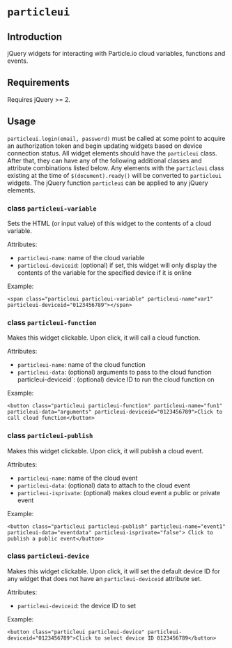 # `particleui`

## Introduction

jQuery widgets for interacting with Particle.io cloud variables, functions and events. 

## Requirements

Requires jQuery >= 2.

## Usage

`particleui.login(email, password)` must be called at some point to acquire an authorization token and begin updating widgets based on device connection status. All widget elements should have the `particleui` class. After that, they can have any of the following additional classes and attribute combinations listed below. Any elements with the `particleui` class  existing at the time of `$(document).ready()` will be converted to `particleui` widgets. The jQuery function `particleui` can be applied to any jQuery elements.

### class `particleui-variable`

Sets the HTML (or input value) of this widget to the contents of a cloud variable.

Attributes:
- `particleui-name`: name of the cloud variable
- `particleui-deviceid`: (optional) if set, this widget will only display the contents of the variable for the specified device if it is online

Example:

```
<span class="particleui particleui-variable" particleui-name"var1" particleui-deviceid="0123456789"></span>
```

### class `particleui-function`

Makes this widget clickable. Upon click, it will call a cloud function.

Attributes:
- `particleui-name`: name of the cloud function
- `particleui-data`: (optional) arguments to pass to the cloud function
` `particleui-deviceid`: (optional) device ID to run the cloud function on

Example:

```
<button class="particleui particleui-function" particleui-name="fun1" particleui-data="arguments" particleui-deviceid="0123456789">Click to call cloud function</button>
```

### class `particleui-publish`

Makes this widget clickable. Upon click, it will publish a cloud event.

Attributes:
- `particleui-name`: name of the cloud event
- `particleui-data`: (optional) data to attach to the cloud event
- `particleui-isprivate`: (optional) makes cloud event a public or private event

Example:

```
<button class="particleui particleui-publish" particleui-name="event1" particleui-data="eventdata" particleui-isprivate="false"> Click to publish a public event</button>
```

### class `particleui-device`

Makes this widget clickable. Upon click, it will set the default device ID for any widget that does not have an `particleui-deviceid` attribute set.

Attributes:
- `particleui-deviceid`: the device ID to set

Example:

```
<button class="particleui particleui-device" particleui-deviceid="0123456789">Click to select device ID 0123456789</button>
```

